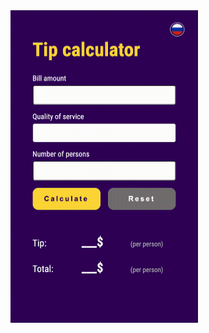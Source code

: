 <img src="https://github.com/victorblum/Tip-calculator/blob/main/photo/Preview.gif" width="300" height="500" />
